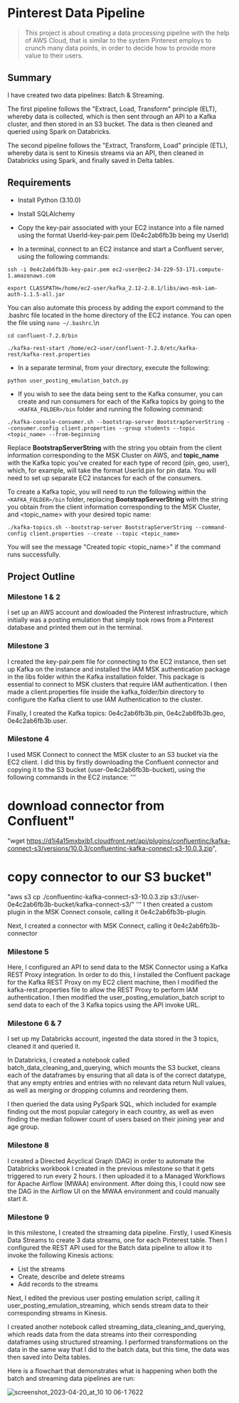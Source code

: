 # Pinterest Data Pipeline

> This project is about creating a data processing pipeline with the help of AWS Cloud, that is similar to the system Pinterest employs to crunch many data points, in order to decide how to provide more value to their users.

## Summary

I have created two data pipelines: Batch & Streaming. 

The first pipeline follows the "Extract, Load, Transform" principle (ELT), whereby data is collected, which is then sent through an API to a Kafka cluster, and then stored in an S3 bucket. The data is then cleaned and queried using Spark on Databricks.

The second pipeline follows the "Extract, Transform, Load" principle (ETL), whereby data is sent to Kinesis streams via an API, then cleaned in Databricks using Spark, and finally saved in Delta tables.

## Requirements

- Install Python (3.10.0)
- Install SQLAlchemy
- Copy the key-pair associated with your EC2 instance into a file named using the format UserId-key-pair.pem (0e4c2ab6fb3b being my UserId)

- In a terminal, connect to an EC2 instance and start a Confluent server, using the following commands:
```
ssh -i 0e4c2ab6fb3b-key-pair.pem ec2-user@ec2-34-229-53-171.compute-1.amazonaws.com
```
```
export CLASSPATH=/home/ec2-user/kafka_2.12-2.8.1/libs/aws-msk-iam-auth-1.1.5-all.jar
```
You can also automate this process by adding the export command to the .bashrc file located in the home directory of the EC2 instance. You can open the file using `nano ~/.bashrc`.\n
```
cd confluent-7.2.0/bin
```
```
./kafka-rest-start /home/ec2-user/confluent-7.2.0/etc/kafka-rest/kafka-rest.properties
```
- In a separate terminal, from your directory, execute the following:
```
python user_posting_emulation_batch.py
```
- If you wish to see the data being sent to the Kafka consumer, you can create and run consumers for each of the Kafka topics by going to the `<KAFKA_FOLDER>/bin` folder and running the following command: 
```
./kafka-console-consumer.sh --bootstrap-server BootstrapServerString --consumer.config client.properties --group students --topic <topic_name> --from-beginning
```
Replace **BootstrapServerString** with the string you obtain from the client information corresponding to the MSK Cluster on AWS, and **topic_name** with the Kafka topic you've created for each type of record (pin, geo, user), which, for example, will take the format UserId.pin for pin data. You will need to set up separate EC2 instances for each of the consumers.

To create a Kafka topic, you will need to run the following within the `<KAFKA_FOLDER>/bin` folder, replacing **BootstrapServerString** with the string you obtain from the client information corresponding to the MSK Cluster, and <topic_name> with your desired topic name:
```
./kafka-topics.sh --bootstrap-server BootstrapServerString --command-config client.properties --create --topic <topic_name>
```
You will see the message "Created topic <topic_name>" if the command runs successfully.

## Project Outline

### Milestone 1 & 2

I set up an AWS account and dowloaded the Pinterest infrastructure, which initially was a posting emulation that simply took rows from a Pinterest database and printed them out in the terminal.

### Milestone 3

I created the key-pair.pem file for connecting to the EC2 instance, then set up Kafka on the instance and installed the IAM MSK authentication package in the libs folder within the Kafka installation folder. This package is essential to connect to MSK clusters that require IAM authentication. I then made a client.properties file inside the kafka_folder/bin directory to configure the Kafka client to use IAM Authentication to the cluster.

Finally, I created the Kafka topics: 0e4c2ab6fb3b.pin, 0e4c2ab6fb3b.geo, 0e4c2ab6fb3b.user.

### Milestone 4

I used MSK Connect to connect the MSK cluster to an S3 bucket via the EC2 client. I did this by firstly downloading the Confluent connector and copying it to the S3 bucket (user-0e4c2ab6fb3b-bucket), using the following commands in the EC2 instance:
'''
# download connector from Confluent"
"wget https://d1i4a15mxbxib1.cloudfront.net/api/plugins/confluentinc/kafka-connect-s3/versions/10.0.3/confluentinc-kafka-connect-s3-10.0.3.zip",
# copy connector to our S3 bucket"
"aws s3 cp ./confluentinc-kafka-connect-s3-10.0.3.zip s3://user-0e4c2ab6fb3b-bucket/kafka-connect-s3/"
'''
I then created a custom plugin in the MSK Connect console, calling it 0e4c2ab6fb3b-plugin.

Next, I created a connector with MSK Connect, calling it 0e4c2ab6fb3b-connector

### Milestone 5

Here, I configured an API to send data to the MSK Connector using a Kafka REST Proxy integration. In order to do this, I installed the Confluent package for the Kafka REST Proxy on my EC2 client machine, then I modified the kafka-rest.properties file to allow the REST Proxy to perform IAM authentication. I then modified the user_posting_emulation_batch script to send data to each of the 3 Kafka topics using the API invoke URL.

### Milestone 6 & 7

I set up my Databricks account, ingested the data stored in the 3 topics, cleaned it and queried it.

In Databricks, I created a notebook called batch_data_cleaning_and_querying, which mounts the S3 bucket, cleans each of the dataframes by ensuring that all data is of the correct datatype, that any empty entries and entries with no relevant data return Null values, as well as merging or dropping columns and reordering them.

I then queried the data using PySpark SQL, which included for example finding out the most popular category in each country, as well as even finding the median follower count of users based on their joining year and age group.

### Milestone 8

I created a Directed Acyclical Graph (DAG) in order to automate the Databricks workbook I created in the previous milestone so that it gets triggered to run every 2 hours. I then uploaded it to a Managed Workflows for Apache Airflow (MWAA) environment. After doing this, I could now see the DAG in the Airflow UI on the MWAA environment and could manually start it.

### Milestone 9

In this milestone, I created the streaming data pipeline. Firstly, I used Kinesis Data Streams to create 3 data streams, one for each Pinterest table. Then I configured the REST API used for the Batch data pipeline to allow it to invoke the following Kinesis actions:
- List the streams
- Create, describe and delete streams
- Add records to the streams

Next, I edited the previous user posting emulation script, calling it user_posting_emulation_streaming, which sends stream data to their corresponding streams in Kinesis.

I created another notebook called streaming_data_cleaning_and_querying, which reads data from the data streams into their corresponding dataframes using structured streaming. I performed transformations on the data in the same way that I did to the batch data, but this time, the data was then saved into Delta tables.

Here is a flowchart that demonstrates what is happening when both the batch and streaming data pipelines are run:

![screenshot_2023-04-20_at_10 10 06-1 7622](https://github.com/HarshShah2812/Pinterest-Data-Pipeline/assets/67421468/01701e26-1fee-4177-b6f5-dfae3e421004)
